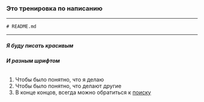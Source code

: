 ### Это тренировка по написанию
_____
```
# README.md
```
_____

#####   _Я буду писать красивым_
###### __И разным шрифтом__

1. Чтобы было понятно, что я делаю
2. Чтобы было понятно, что делают другие
3. В конце концов, всегда можно обратиться к [поиску](https://ya.ru/)